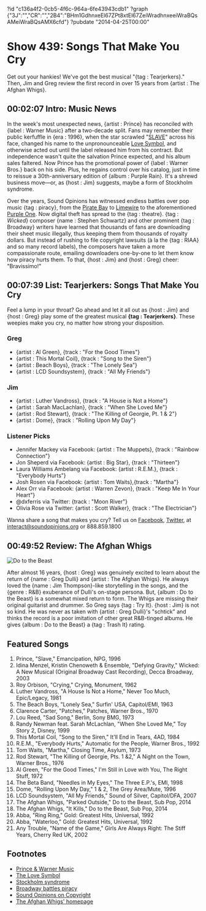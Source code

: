 ?id "c136a4f2-0cb5-4f6c-964a-6fe43943cdb1"
?graph {"3J":"","CR":"","2B4":"BHm1GdhnxeEl67ZPt8xtEl67ZeiWradhnxeeiWraBQsAMeiWraBQsAMX6cfd"}
?pubdate "2014-04-25T00:00"
# Show 439: Songs That Make You Cry



Get out your hankies! We've got the best musical "{tag : Tearjerkers}." Then, Jim and Greg review the first record in over 15 years from  {artist : The Afghan Whigs}.



## 00:02:07 Intro: Music News

In the week's most unexpected news, {artist : Prince} has reconciled with {label : Warner Music} after a two-decade split. Fans may remember their public kerfuffle in {era : 1996}, when the star scrawled "[SLAVE](http://www.thatericalper.com/wp-content/uploads/2014/04/prince_cheek.jpg)" across his face, changed his name to the unpronounceable [Love Symbol](https://upload.wikimedia.org/wikipedia/en/a/af/Prince_logo.svg), and otherwise acted out until the label released him from his contract. But independence wasn't quite the salvation Prince expected, and his album sales faltered. Now Prince has the promotional power of {label : Warner Bros.} back on his side. Plus, he regains control over his catalog, just in time to reissue a 30th-anniversary edition of {album : Purple Rain}. It's a shrewd business move—or, as {host : Jim} suggests, maybe a form of Stockholm syndrome.

Over the years, Sound Opinions has witnessed endless battles over pop music {tag : piracy}, from the [Pirate Bay](/show/178/) to [Limewire](/show/287/) to the aforementioned [Purple One](/show/101/). Now digital theft has spread to the {tag : theatre}. {tag : *Wicked*} composer {name : Stephen Schwartz} and other prominent {tag : Broadway} writers have learned that thousands of fans are downloading their sheet music illegally, thus keeping them from thousands of royalty dollars. But instead of rushing to file copyright lawsuits (à la the {tag : RIAA} and so many record labels), the composers have taken a more compassionate route, emailing downloaders one-by-one to let them know how piracy hurts them. To that, {host : Jim} and {host : Greg} cheer: "Bravissimo!"



## 00:07:39 List: Tearjerkers: Songs That Make You Cry

Feel a lump in your throat? Go ahead and let it all out as {host : Jim} and {host : Greg} play some of the greatest musical **{tag : Tearjerkers}**. These weepies make you cry, no matter how strong your disposition.


### Greg

- {artist : Al Green}, {track : "For the Good Times"}
- {artist : This Mortal Coil}, {track : "Song to the Siren"}
- {artist : Beach Boys}, {track : "The Lonely Sea"}
- {artist : LCD Soundsystem}, {track : "All My Friends"}


### Jim

- {artist : Luther Vandross}, {track : "A House is Not a Home"}
- {artist : Sarah MacLachlan}, {track : "When She Loved Me"}
- {artist : Rod Stewart}, {track : "The Killing of Georgie, Pt. 1 & 2"}
- {artist : Dome}, {track : "Rolling Upon My Day"}


### Listener Picks

- Jennifer Mackey via Facebook: {artist : The Muppets}, {track : "Rainbow Connection"}
- Jon Sheperd via Facebook: {artist : Big Star}, {track : "Thirteen"}
- Laura Williams Ambelang via Facebook: {artist : R.E.M.}, {track : "Everybody Hurts"}
- Josh Rosen via Facebook: {artist : Tom Waits},{track : "Martha"}
- Alex Orr via Facebook: {artist : Warren Zevon}, {track : "Keep Me In Your Heart"}
- @dxferris via Twitter: {track : "Moon River"}
- Olivia Rose via Twitter: {artist : Scott Walker}, {track : "The Electrician"}

Wanna share a song that makes you cry? Tell us on [Facebook](https://www.facebook.com/soundopinions), [Twitter](https://twitter.com/soundopinions‎), at interact@soundopinions.org or 888.859.1800



## 00:49:52 Review: The Afghan Whigs

![Do to the Beast](https://static.soundopinions.org/assets/439/2B40.jpg)

After almost 16 years, {host : Greg} was genuinely excited to learn about the return of {name : Greg Dulli} and {artist : The Afghan Whigs}. He always loved the {name : Jim Thompson}-like storytelling in the songs, and the {genre : R&B} exuberance of Dulli's on-stage persona. But, {album : Do to the Beast} is a somewhat mixed return to form. The Whigs are missing their original guitarist and drummer. So Greg says {tag : Try It}. {host : Jim} is not so kind. He was never as taken with {artist : Greg Dulli}'s "schtick" and thinks the record is a poor imitation of other great R&B-tinged albums. He gives {album : Do to the Beast} a {tag : Trash It} rating.



## Featured Songs

1. Prince, "Slave," Emancipation, NPG, 1996
2. Idina Menzel, Kristin Chenoweth & Ensemble, "Defying Gravity," Wicked: A New Musical (Original Broadway Cast Recording), Decca Broadway, 2003
3. Roy Orbison, "Crying," Crying, Monument, 1962
4. Luther Vandross, "A House Is Not a Home," Never Too Much, Epic/Legacy, 1981
5. The Beach Boys, "Lonely Sea," Surfin' USA, Capitol/EMI, 1963
6. Clarence Carter, "Patches," Patches, Warner Bros., 1970
7. Lou Reed, "Sad Song," Berlin, Sony BMG, 1973
8. Randy Newman feat. Sarah McLachlan, "When She Loved Me," Toy Story 2, Disney, 1999
9. This Mortal Coil, "Song to the Siren," It'll End in Tears, 4AD, 1984
10. R.E.M., "Everybody Hurts," Automatic for the People, Warner Bros., 1992
11. Tom Waits, "Martha," Closing Time, Asylum, 1973
12. Rod Stewart, "The Killing of Georgie, Pts. 1 &2," A Night on the Town, Warner Bros., 1976
13. Al Green, "For the Good Times," I'm Still in Love with You, The Right Stuff, 1972
14. The Beta Band, "Needles in My Eyes," The Three E.P.'s, EMI, 1998
15. Dome, "Rolling Upon My Day," 1 & 2, The Grey Area/Mute, 1996
16. LCD Soundsystem, "All My Friends," Sound of Silver, Capitol/DFA, 2007
17. The Afghan Whigs, "Parked Outside," Do to the Beast, Sub Pop, 2014
18. The Afghan Whigs, "It Kills," Do to the Beast, Sub Pop, 2014
19. Abba, "Ring Ring," Gold: Greatest Hits, Universal, 1992
20. Abba, "Waterloo," Gold: Greatest Hits, Universal, 1992
21. Any Trouble, "Name of the Game," Girls Are Always Right: The Stiff Years, Cherry Red UK, 2002



## Footnotes

- [Prince & Warner Music](http://artsbeat.blogs.nytimes.com/2014/04/18/years-after-a-bitter-fight-prince-and-warner-brothers-make-a-new-deal/?_php=true&_type=blogs&_php=true&_type=blogs&_r=1)
- [The Love Symbol](http://www.ew.com/ew/article/0,,273604,00.html)
- [Stockholm syndrome](http://medical-dictionary.thefreedictionary.com/Stockholm+syndrome)
- [Broadway battles piracy](http://www.billboard.com/biz/articles/news/publishing/6062791/wicked-composer-stephen-schwartz-joins-fight-against-sheet)
- [Sound Opinions on Copyright](http://www.soundopinions.org/show/134/#lawrencelessig)
- [The Afghan Whigs' homepage](http://theafghanwhigs.com/)